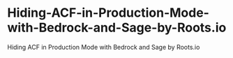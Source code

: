 # Hiding-ACF-in-Production-Mode-with-Bedrock-and-Sage-by-Roots.io
Hiding ACF in Production Mode with Bedrock and Sage by Roots.io

